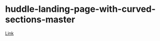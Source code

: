 <h1>huddle-landing-page-with-curved-sections-master</h1>
<a href="https://gbatz2.github.io/huddle-landing-page-with-alternating-feature-blocks-master/">Link</a>
